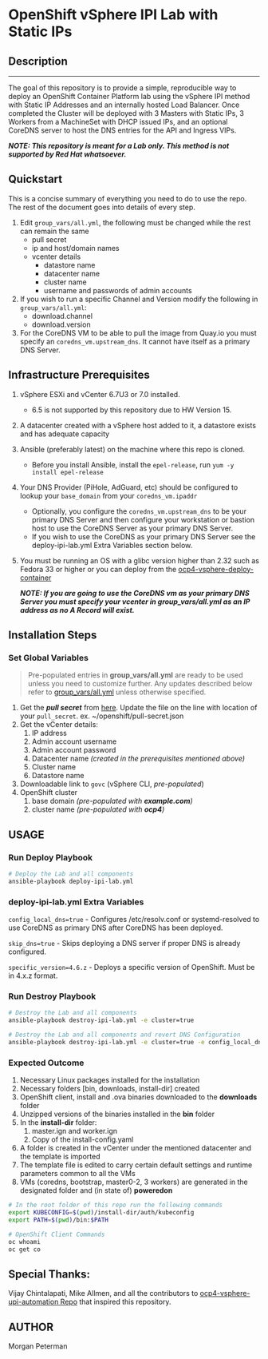 OpenShift vSphere IPI Lab with Static IPs
===========================================

## Description
------------

The goal of this repository is to provide a simple, reproducible way to deploy an OpenShift Container Platform lab using the vSphere IPI method with Static IP Addresses and an internally hosted Load Balancer. Once completed the Cluster will be deployed with 3 Masters with Static IPs, 3 Workers from a MachineSet with DHCP issued IPs, and an optional CoreDNS server to host the DNS entries for the API and Ingress VIPs.

***NOTE: This repository is meant for a Lab only. This method is not supported by Red Hat whatsoever.***

## Quickstart
This is a concise summary of everything you need to do to use the repo. The rest of the document goes into details of every step.
1. Edit `group_vars/all.yml`, the following must be changed while the rest can remain the same
   * pull secret
   * ip and host/domain names
   * vcenter details
     * datastore name
     * datacenter name
     * cluster name
     * username and passwords of admin accounts
2. If you wish to run a specific Channel and Version modify the following in `group_vars/all.yml`:
   * download.channel
   * download.version
3. For the CoreDNS VM to be able to pull the image from Quay.io you must specify an `coredns_vm.upstream_dns`. It cannot have itself as a primary DNS Server.

## Infrastructure Prerequisites

1. vSphere ESXi and vCenter 6.7U3 or 7.0 installed.
   * 6.5 is not supported by this repository due to HW Version 15.
2. A datacenter created with a vSphere host added to it, a datastore exists and has adequate capacity
3. Ansible (preferably latest) on the machine where this repo is cloned.
   * Before you install Ansible, install the `epel-release`, run `yum -y install epel-release`
4. Your DNS Provider (PiHole, AdGuard, etc) should be configured to lookup your `base_domain` from your `coredns_vm.ipaddr`
   * Optionally, you configure the `coredns_vm.upstream_dns` to be your primary DNS Server and then configure your workstation or bastion host to use the CoreDNS Server as your primary DNS Server.
   * If you wish to use the CoreDNS as your primary DNS Server see the deploy-ipi-lab.yml Extra Variables section below.
5. You must be running an OS with a glibc version higher than 2.32 such as Fedora 33 or higher or you can deploy from the [ocp4-vsphere-deploy-container](https://github.com/cptmorgan-rh/ocp4-vsphere-deploy-container)

   ***NOTE: If you are going to use the CoreDNS vm as your primary DNS Server you must specify your vcenter in group_vars/all.yml as an IP address as no A Record will exist.***

 ## Installation Steps

 ### Set Global Variables
 > Pre-populated entries in **group_vars/all.yml** are ready to be used unless you need to customize further. Any updates described below refer to [group_vars/all.yml](group_vars/all.yml) unless otherwise specified.
 1. Get the ***pull secret*** from [here](https://cloud.redhat.com/OpenShift/install/vsphere/user-provisioned). Update the file on the line with location of your `pull_secret`. ex. ~/openshift/pull-secret.json  
 2. Get the vCenter details:
    1. IP address
    2. Admin account username
    3. Admin account password
    4. Datacenter name *(created in the prerequisites mentioned above)*
    5. Cluster name
    6. Datastore name
 3. Downloadable link to `govc` (vSphere CLI, *pre-populated*)
 4. OpenShift cluster
    1. base domain *(pre-populated with **example.com**)*
    2. cluster name *(pre-populated with **ocp4**)*

USAGE
------------

### Run Deploy Playbook
```sh
# Deploy the Lab and all components
ansible-playbook deploy-ipi-lab.yml
```
### deploy-ipi-lab.yml Extra Variables

`config_local_dns=true` - Configures /etc/resolv.conf or systemd-resolved to use CoreDNS as primary DNS after CoreDNS has been deployed.

`skip_dns=true` - Skips deploying a DNS server if proper DNS is already configured.

`specific_version=4.6.z` - Deploys a specific version of OpenShift. Must be in 4.x.z format.

### Run Destroy Playbook
```sh
# Destroy the Lab and all components
ansible-playbook destroy-ipi-lab.yml -e cluster=true

# Destroy the Lab and all components and revert DNS Configuration
ansible-playbook destroy-ipi-lab.yml -e cluster=true -e config_local_dns=true
```

### Expected Outcome

1. Necessary Linux packages installed for the installation
3. Necessary folders [bin, downloads, install-dir] created
4. OpenShift client, install and .ova binaries downloaded to the **downloads** folder
5. Unzipped versions of the binaries installed in the **bin** folder
6. In the **install-dir** folder:
   1. master.ign and worker.ign
   2. Copy of the install-config.yaml
7. A folder is created in the vCenter under the mentioned datacenter and the template is imported
8. The template file is edited to carry certain default settings and runtime parameters common to all the VMs
9. VMs (coredns, bootstrap, master0-2, 3 workers) are generated in the designated folder and (in state of) **poweredon**

```sh
# In the root folder of this repo run the following commands
export KUBECONFIG=$(pwd)/install-dir/auth/kubeconfig
export PATH=$(pwd)/bin:$PATH

# OpenShift Client Commands
oc whoami
oc get co
```
## Special Thanks:

Vijay Chintalapati, Mike Allmen, and all the contributors to [ocp4-vsphere-upi-automation Repo](https://github.com/RedHatOfficial/ocp4-vsphere-upi-automation) that inspired this repository.

AUTHOR
------
Morgan Peterman
